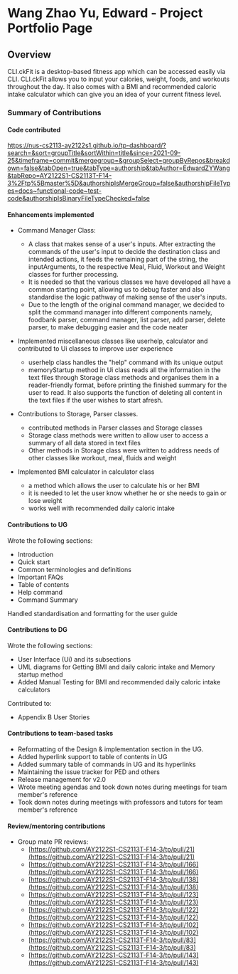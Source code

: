 # Wang Zhao Yu, Edward - Project Portfolio Page

## Overview
CLI.ckFit is a desktop-based fitness app which can be accessed easily via CLI. CLI.ckFit allows you to input your calories,
weight, foods, and workouts throughout the day. It also comes with a BMI and recommended caloric intake calculator
which can give you an idea of your current fitness level.

### Summary of Contributions
#### Code contributed
https://nus-cs2113-ay2122s1.github.io/tp-dashboard/?search=&sort=groupTitle&sortWithin=title&since=2021-09-25&timeframe=commit&mergegroup=&groupSelect=groupByRepos&breakdown=false&tabOpen=true&tabType=authorship&tabAuthor=EdwardZYWang&tabRepo=AY2122S1-CS2113T-F14-3%2Ftp%5Bmaster%5D&authorshipIsMergeGroup=false&authorshipFileTypes=docs~functional-code~test-code&authorshipIsBinaryFileTypeChecked=false

#### Enhancements implemented
* Command Manager Class:
  * A class that makes sense of a user's inputs. After extracting the commands of the user's input to decide the destination
  class and intended actions, it feeds the 
  remaining part of the string, the inputArguments, to the respective Meal, Fluid, Workout and Weight classes for further 
  processing.
  * It is needed so that the various classes we have developed all have a common starting point, allowing us to debug 
  faster and also standardise the logic pathway of making sense of the user's inputs.
  * Due to the length of the original command manager, we decided to split the command manager into different components
  namely, foodbank parser, command manager, list parser, add parser, delete parser, to make debugging easier and the code neater

* Implemented miscellaneous classes like userhelp, calculator and contributed to Ui classes to improve user experience
  * userhelp class handles the "help" command with its unique output
  * memoryStartup method in Ui class reads all the information in the text files through Storage class methods and organises them in a reader-friendly 
  format, before printing the finished summary for the user to read. It also supports the function of deleting all
  content in the text files if the user wishes to start afresh.
  
* Contributions to Storage, Parser classes.
  * contributed methods in Parser classes and Storage classes
  * Storage class methods were written to allow user to access a summary of all data stored in text files
  * Other methods in Storage class were written to address needs of other classes like workout, meal, fluids and weight

* Implemented BMI calculator in calculator class
  * a method which allows the user to calculate his or her BMI 
  * it is needed to let the user know whether he or she needs to gain or lose weight
  * works well with recommended daily caloric intake

#### Contributions to UG
Wrote the following sections:
* Introduction
* Quick start
* Common terminologies and definitions
* Important FAQs
* Table of contents
* Help command
* Command Summary

Handled standardisation and formatting for the user guide

#### Contributions to DG
Wrote the following sections:
* User Interface (Ui) and its subsections
* UML diagrams for Getting BMI and daily caloric intake and Memory startup method
* Added Manual Testing for BMI and recommended daily caloric intake calculators

Contributed to:
* Appendix B User Stories


#### Contributions to team-based tasks
* Reformatting of the Design & implementation section in the UG.
* Added hyperlink support to table of contents in UG
* Added summary table of commands in UG and its hyperlinks
* Maintaining the issue tracker for PED and others
* Release management for v2.0
* Wrote meeting agendas and took down notes during meetings for team member's reference
* Took down notes during meetings with professors and tutors for team member's reference


#### Review/mentoring contributions
* Group mate PR reviews:
  * [https://github.com/AY2122S1-CS2113T-F14-3/tp/pull/21](https://github.com/AY2122S1-CS2113T-F14-3/tp/pull/21)
  * [https://github.com/AY2122S1-CS2113T-F14-3/tp/pull/166](https://github.com/AY2122S1-CS2113T-F14-3/tp/pull/166)
  * [https://github.com/AY2122S1-CS2113T-F14-3/tp/pull/138](https://github.com/AY2122S1-CS2113T-F14-3/tp/pull/138)
  * [https://github.com/AY2122S1-CS2113T-F14-3/tp/pull/123](https://github.com/AY2122S1-CS2113T-F14-3/tp/pull/123)
  * [https://github.com/AY2122S1-CS2113T-F14-3/tp/pull/122](https://github.com/AY2122S1-CS2113T-F14-3/tp/pull/122)
  * [https://github.com/AY2122S1-CS2113T-F14-3/tp/pull/102](https://github.com/AY2122S1-CS2113T-F14-3/tp/pull/102)
  * [https://github.com/AY2122S1-CS2113T-F14-3/tp/pull/83](https://github.com/AY2122S1-CS2113T-F14-3/tp/pull/83)
  * [https://github.com/AY2122S1-CS2113T-F14-3/tp/pull/143](https://github.com/AY2122S1-CS2113T-F14-3/tp/pull/143)